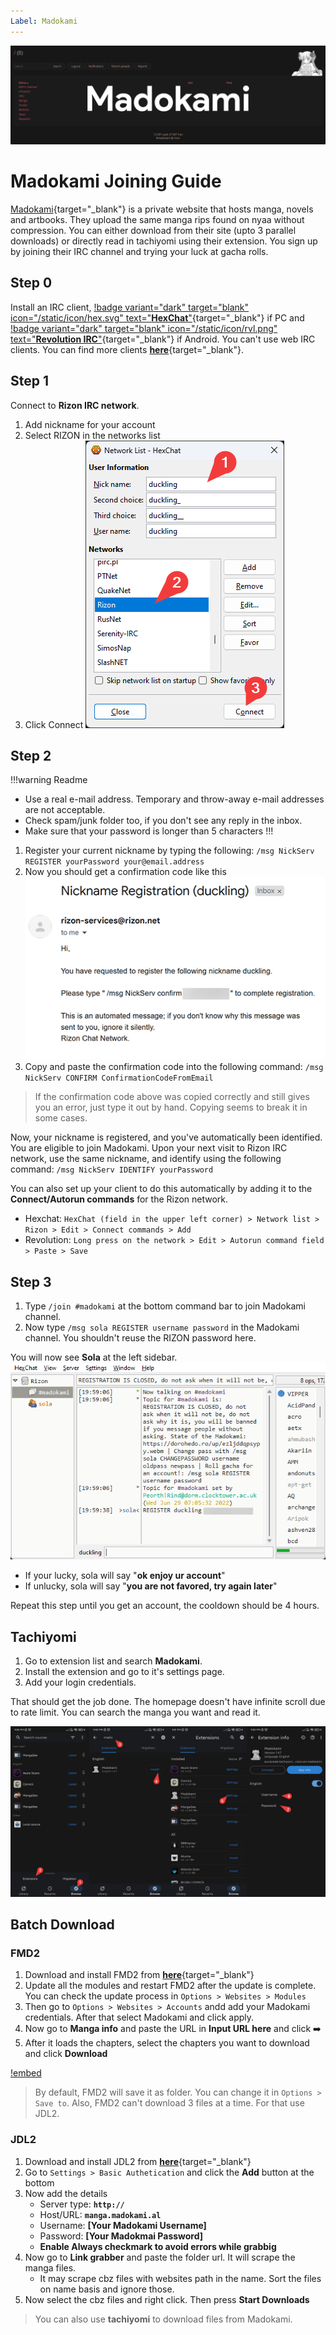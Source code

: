 ```yaml
---
Label: Madokami
---
```


![](/static/thumb/mado.png)

# Madokami Joining Guide

[Madokami](https://manga.madokami.al/){target="_blank"} is a private website that hosts manga, novels and artbooks. They upload the same manga rips found on nyaa without compression. You can either download from their site (upto 3 parallel downloads) or directly read in tachiyomi using their extension. You sign up by joining their IRC channel and trying your luck at gacha rolls.

## Step 0
Install an IRC client, [!badge variant="dark" target="blank" icon="/static/icon/hex.svg" text="**HexChat**"](https://hexchat.github.io/){target="_blank"} if PC and [!badge variant="dark" target="blank" icon="/static/icon/rvl.png" text="**Revolution IRC**"](https://play.google.com/store/apps/details?id=io.mrarm.irc&hl=en&gl=US){target="_blank"} if Android. You can't use web IRC clients. You can find more clients [**here**](https://ircv3.net/software/clients){target="_blank"}.

## Step 1

Connect to **Rizon IRC network**.
1. Add nickname for your account
2. Select RIZON in the networks list
3. Click Connect
![](/static/ss/cnnctrzn.png)

## Step 2

!!!warning Readme
- Use a real e-mail address. Temporary and throw-away e-mail addresses are not acceptable.
- Check spam/junk folder too, if you don't see any reply in the inbox.
- Make sure that your password is longer than 5 characters
!!!

1. Register your current nickname by typing the following: `/msg NickServ REGISTER yourPassword your@email.address`
2. Now you should get a confirmation code like this
![](/static/ss/rzncnfrm.png)
3. Copy and paste the confirmation code into the following command: `/msg NickServ CONFIRM ConfirmationCodeFromEmail`

> If the confirmation code above was copied correctly and still gives you an error, just type it out by hand. Copying seems to break it in some cases.

Now, your nickname is registered, and you've automatically been identified. You are eligible to join Madokami.
Upon your next visit to Rizon IRC network, use the same nickname, and identify using the following command: `/msg NickServ IDENTIFY yourPassword`

You can also set up your client to do this automatically by adding it to the **Connect/Autorun commands** for the Rizon network.
- Hexchat: `HexChat (field in the upper left corner) > Network list > Rizon > Edit > Connect commands > Add`
- Revolution: `Long press on the network > Edit > Autorun command field > Paste > Save`

## Step 3

1. Type `/join #madokami` at the bottom command bar to join Madokami channel.
2. Now type `/msg sola REGISTER username password` in the Madokami channel. You shouldn't reuse the RIZON password here.

You will now see **Sola** at the left sidebar.
![](/static/ss/madohome.png)

- If your lucky, sola will say "**ok enjoy ur account**"
- If unlucky, sola will say "**you are not favored, try again later**"

Repeat this step until you get an account, the cooldown should be 4 hours.

## Tachiyomi

1. Go to extension list and search **Madokami**.
2. Install the extension and go to it's settings page.
3. Add your login credentials.

That should get the job done. The homepage doesn't have infinite scroll due to rate limit. You can search the manga you want and read it.

![](/static/ss/tachi.png)

## Batch Download

### FMD2

1. Download and install FMD2 from [**here**](https://github.com/dazedcat19/FMD2){target="_blank"}
2. Update all the modules and restart FMD2 after the update is complete. You can check the update process in `Options > Websites > Modules`
3. Then go to `Options > Websites > Accounts` andd add your Madokami credentials. After that select Madokami and click apply.
4. Now go to **Manga info** and paste the URL in **Input URL here** and click :arrow_right:
5. After it loads the chapters, select the chapters you want to download and click **Download**

[!embed](https://www.youtube.com/embed/BR3GR8S_Oqo)

> By default, FMD2 will save it as folder. You can change it in `Options > Save to`. Also, FMD2 can't download 3 files at a time. For that use JDL2.

### JDL2

1. Download and install JDL2 from [**here**](https://rentry.org/jdownloader2){target="_blank"}
2. Go to `Settings > Basic Authetication` and click the **Add** button at the bottom
3. Now add the details
    - Server type: **`http://`**
    - Host/URL: **`manga.madokami.al`**
    - Username: **[Your Madokami Username]**
    - Password: **[Your Madokmai Password]**
    - **Enable Always checkmark to avoid errors while grabbig**
4. Now go to **Link grabber** and paste the folder url. It will scrape the manga files.
    - It may scrape cbz files with websites path in the name. Sort the files on name basis and ignore those.
5. Now select the cbz files and right click. Then press **Start Downloads**

> You can also use **tachiyomi** to download files from Madokami.